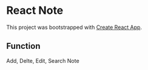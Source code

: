 # React Note

This project was bootstrapped with [Create React App](https://github.com/facebook/create-react-app).

## Function

Add, Delte, Edit, Search Note

